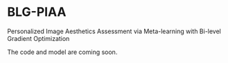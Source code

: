 # BLG-PIAA

Personalized Image Aesthetics Assessment via Meta-learning with Bi-level Gradient Optimization

The code and model are coming soon.
